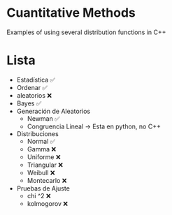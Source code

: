 # Cuantitative Methods
Examples of using several distribution functions in C++

# Lista
* Estadística                   ✅
* Ordenar                       ✅
* aleatorios                    ❌
* Bayes                         ✅
* Generación de Aleatorios
  * Newman                      ✅
  * Congruencia Lineal          -> Esta en python, no C++
* Distribuciones
  * Normal                      ✅
  * Gamma                       ❌
  * Uniforme                    ❌
  * Triangular                  ❌
  * Weibull                     ❌
  * Montecarlo                  ❌
* Pruebas de Ajuste
  * chi ^2                      ❌
  * kolmogorov                  ❌
